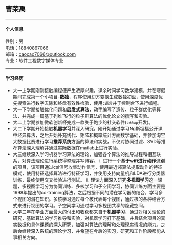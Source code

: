 ## 曹荣禹
---
#### 个人信息
性别：男<br />
电话：18840867066<br />
邮箱：caocao7066@outlook.com<br />
专业：软件工程数字媒体专业<br />

---
#### 学习经历
* 大一上学期刚刚接触编程便产生浓厚兴趣，课余时间学习数学建模，并在寒假期间完成第一个小项目-**数独**，程序使用幻方变换生成数独初盘，使用深度优先搜索进行数字去除和终盘有效性检验，使用`c语言`并于控制台下进行编程。
* 大一下学期接触优化问题和**启发式算法**，动手编写了遗传、粒子群优化等算法，并完成一篇基于列维飞行的粒子群算法的优化论文的撰写和实验。<br />
* 大二上学期参加微软创新杯完成一款关于跑步的社交软件(`c#&wp`开发)。
* 大二下学期开始接触**机器学习**并深入研究，刚开始通过学习Ng斯坦福公开课中经典算法，之后开始补充线代、矩阵和概率统计方面数学基础，并参加淘宝大数据比赛进行学习**推荐系统**方面的算法和实战，不仅对协同过滤、SVD等推荐算法深入理解并通过实际数据在matlab上进行实验。<br />
* 大三继续深入学习机器学习算法的理论，加强各个算法的推导过程和相互联系，对算法理论进行系统得整理并写博客。
  i. 进行一个**基于wifi进行动作识别**的项目，该项目通过csi信号收集动作信号，使用最近邻算法提取动作的特征模式，使用特征选择算法进行特征学习，并使用支持向量机和LDA进行分类器训练，最终使用交叉检验进行测试。
  ii. 理论方面深入研究**多视图学习**这一课题，多视图学习分为协同训练、多核学习和子空间学习，协同训练方面主要是1998年提出的co-training算法，之后根据不同的潜在学习器的结合，学习多个视图的潜在知识。多核学习通过每个核代表每个视图，通过核的各种结合方式来进行视图的学习。子空间学习通过学习多视图共享的隐藏空间。
* 大学三年在学业方面最大的付出和收获都来自于**机器学习**，通过对相关理论的研究，基础算法的学习推导和实验，对机器学习打下基础，并且结合项目的真实数据和具体课题的深入研究，加强对算法的理解和处理现实情况的能力。之后会继续深入系统的理论学习，并希望在今后的实习，研究和工作阶段都能从事相关方向。

